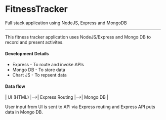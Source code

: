 # FitnessTracker

Full stack application using NodeJS, Express and MongoDB
- - -
This fitness tracker application uses NodeJS/Express and Mongo DB to record and present activites.

####  Development Details
- Express - To route and invoke APIs
- Mongo DB - To store data 
- Chart JS - To repsent data 

#### Data flow
 
| UI (HTML) |-->| Express Routing |-->| Mongo DB | 

User input from UI is sent to API via Express routing and Express API puts data in Mongo DB.


